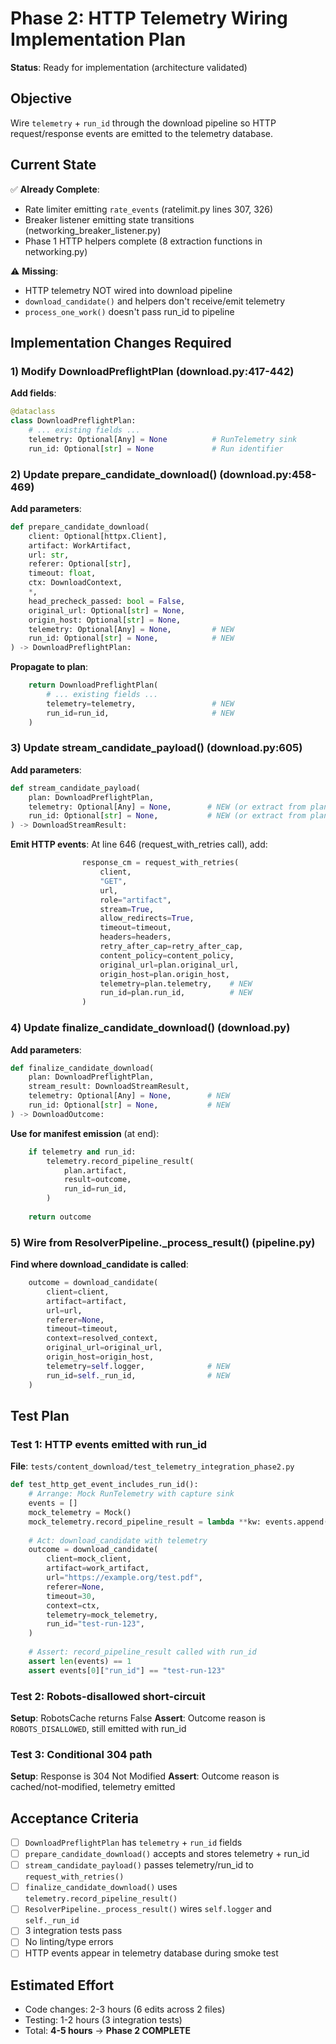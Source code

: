 # Phase 2: HTTP Telemetry Wiring Implementation Plan

**Status**: Ready for implementation (architecture validated)

## Objective

Wire `telemetry` + `run_id` through the download pipeline so HTTP request/response events are emitted to the telemetry database.

## Current State

✅ **Already Complete**:
- Rate limiter emitting `rate_events` (ratelimit.py lines 307, 326)
- Breaker listener emitting state transitions (networking_breaker_listener.py)
- Phase 1 HTTP helpers complete (8 extraction functions in networking.py)

⚠️ **Missing**:
- HTTP telemetry NOT wired into download pipeline
- `download_candidate()` and helpers don't receive/emit telemetry
- `process_one_work()` doesn't pass run_id to pipeline

## Implementation Changes Required

### 1) Modify DownloadPreflightPlan (download.py:417-442)

**Add fields**:
```python
@dataclass
class DownloadPreflightPlan:
    # ... existing fields ...
    telemetry: Optional[Any] = None          # RunTelemetry sink
    run_id: Optional[str] = None             # Run identifier
```

### 2) Update prepare_candidate_download() (download.py:458-469)

**Add parameters**:
```python
def prepare_candidate_download(
    client: Optional[httpx.Client],
    artifact: WorkArtifact,
    url: str,
    referer: Optional[str],
    timeout: float,
    ctx: DownloadContext,
    *,
    head_precheck_passed: bool = False,
    original_url: Optional[str] = None,
    origin_host: Optional[str] = None,
    telemetry: Optional[Any] = None,         # NEW
    run_id: Optional[str] = None,            # NEW
) -> DownloadPreflightPlan:
```

**Propagate to plan**:
```python
    return DownloadPreflightPlan(
        # ... existing fields ...
        telemetry=telemetry,                 # NEW
        run_id=run_id,                       # NEW
    )
```

### 3) Update stream_candidate_payload() (download.py:605)

**Add parameters**:
```python
def stream_candidate_payload(
    plan: DownloadPreflightPlan,
    telemetry: Optional[Any] = None,        # NEW (or extract from plan)
    run_id: Optional[str] = None,           # NEW (or extract from plan)
) -> DownloadStreamResult:
```

**Emit HTTP events**:
At line 646 (request_with_retries call), add:
```python
                response_cm = request_with_retries(
                    client,
                    "GET",
                    url,
                    role="artifact",
                    stream=True,
                    allow_redirects=True,
                    timeout=timeout,
                    headers=headers,
                    retry_after_cap=retry_after_cap,
                    content_policy=content_policy,
                    original_url=plan.original_url,
                    origin_host=plan.origin_host,
                    telemetry=plan.telemetry,    # NEW
                    run_id=plan.run_id,          # NEW
                )
```

### 4) Update finalize_candidate_download() (download.py)

**Add parameters**:
```python
def finalize_candidate_download(
    plan: DownloadPreflightPlan,
    stream_result: DownloadStreamResult,
    telemetry: Optional[Any] = None,        # NEW
    run_id: Optional[str] = None,           # NEW
) -> DownloadOutcome:
```

**Use for manifest emission** (at end):
```python
    if telemetry and run_id:
        telemetry.record_pipeline_result(
            plan.artifact,
            result=outcome,
            run_id=run_id,
        )
    
    return outcome
```

### 5) Wire from ResolverPipeline._process_result() (pipeline.py)

**Find where download_candidate is called**:
```python
    outcome = download_candidate(
        client=client,
        artifact=artifact,
        url=url,
        referer=None,
        timeout=timeout,
        context=resolved_context,
        original_url=original_url,
        origin_host=origin_host,
        telemetry=self.logger,              # NEW
        run_id=self._run_id,                # NEW
    )
```

## Test Plan

### Test 1: HTTP events emitted with run_id

**File**: `tests/content_download/test_telemetry_integration_phase2.py`

```python
def test_http_get_event_includes_run_id():
    # Arrange: Mock RunTelemetry with capture sink
    events = []
    mock_telemetry = Mock()
    mock_telemetry.record_pipeline_result = lambda **kw: events.append(kw)
    
    # Act: download_candidate with telemetry
    outcome = download_candidate(
        client=mock_client,
        artifact=work_artifact,
        url="https://example.org/test.pdf",
        referer=None,
        timeout=30,
        context=ctx,
        telemetry=mock_telemetry,
        run_id="test-run-123",
    )
    
    # Assert: record_pipeline_result called with run_id
    assert len(events) == 1
    assert events[0]["run_id"] == "test-run-123"
```

### Test 2: Robots-disallowed short-circuit

**Setup**: RobotsCache returns False
**Assert**: Outcome reason is `ROBOTS_DISALLOWED`, still emitted with run_id

### Test 3: Conditional 304 path

**Setup**: Response is 304 Not Modified
**Assert**: Outcome reason is cached/not-modified, telemetry emitted

## Acceptance Criteria

- [ ] `DownloadPreflightPlan` has `telemetry` + `run_id` fields
- [ ] `prepare_candidate_download()` accepts and stores telemetry + run_id
- [ ] `stream_candidate_payload()` passes telemetry/run_id to `request_with_retries()`
- [ ] `finalize_candidate_download()` uses `telemetry.record_pipeline_result()`
- [ ] `ResolverPipeline._process_result()` wires `self.logger` and `self._run_id`
- [ ] 3 integration tests pass
- [ ] No linting/type errors
- [ ] HTTP events appear in telemetry database during smoke test

## Estimated Effort

- Code changes: 2-3 hours (6 edits across 2 files)
- Testing: 1-2 hours (3 integration tests)
- Total: **4-5 hours** → **Phase 2 COMPLETE**

